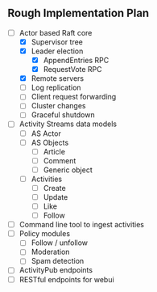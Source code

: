 ## Rough Implementation Plan

- [ ] Actor based Raft core
    - [x] Supervisor tree
    - [x] Leader election
        - [x] AppendEntries RPC
        - [x] RequestVote RPC
    - [x] Remote servers
    - [ ] Log replication
    - [ ] Client request forwarding
    - [ ] Cluster changes
    - [ ] Graceful shutdown
- [ ] Activity Streams data models
    - [ ] AS Actor
    - [ ] AS Objects
        - [ ] Article
        - [ ] Comment
        - [ ] Generic object
    - [ ] Activities
        - [ ] Create
        - [ ] Update
        - [ ] Like
        - [ ] Follow
- [ ] Command line tool to ingest activities
- [ ] Policy modules
    - [ ] Follow / unfollow
    - [ ] Moderation
    - [ ] Spam detection
- [ ] ActivityPub endpoints
- [ ] RESTful endpoints for webui
